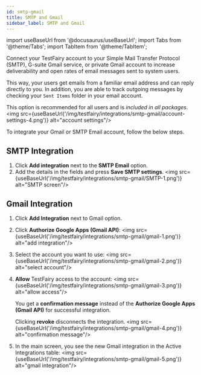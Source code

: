 ```yaml
---
id: smtp-gmail
title: SMTP and Gmail
sidebar_label: SMTP and Gmail
---
```


import useBaseUrl from '@docusaurus/useBaseUrl';
import Tabs from '@theme/Tabs';
import TabItem from '@theme/TabItem';

Connect your TestFairy account to your Simple Mail Transfer Protocol (SMTP), G-suite Gmail service, or private Gmail account to increase deliverability and open rates of email messages sent to system users.

This way, your users get emails from a familiar email address and can reply directly to you. In addition, you are able to track outgoing messages by checking your `Sent Items` folder in your email account.

This option is recommended for all users and is _included in all packages_.
<img src={useBaseUrl('/img/testfairy/integrations/smtp-gmail/account-settings-4.png')} alt="account settings"/>

To integrate your Gmail or SMTP Email account, follow the below steps.

## SMTP Integration

1. Click **Add integration** next to the **SMTP Email** option.
2. Add the details in the fields and press **Save SMTP settings**.
   <img src={useBaseUrl('/img/testfairy/integrations/smtp-gmail/SMTP-1.png')} alt="SMTP screen"/>

## Gmail Integration

1. Click **Add Integration** next to Gmail option.

2. Click **Authorize Google Apps (Gmail API)**:
   <img src={useBaseUrl('/img/testfairy/integrations/smtp-gmail/gmail-1.png')} alt="add integration"/>

3. Select the account you want to use:
   <img src={useBaseUrl('/img/testfairy/integrations/smtp-gmail/gmail-2.png')} alt="select account"/>

4. **Allow** TestFairy access to the account:
   <img src={useBaseUrl('/img/testfairy/integrations/smtp-gmail/gmail-3.png')} alt="allow access"/>

   You get a **confirmation message** instead of the **Authorize Google Apps (Gmail API)** for successful integration.

   Clicking **revoke** disconnects the integration.
   <img src={useBaseUrl('/img/testfairy/integrations/smtp-gmail/gmail-4.png')} alt="confirmation message"/>

5. In the main screen, you see the new Gmail integration in the Active Integrations table:
   <img src={useBaseUrl('/img/testfairy/integrations/smtp-gmail/gmail-5.png')} alt="gmail integration"/>
